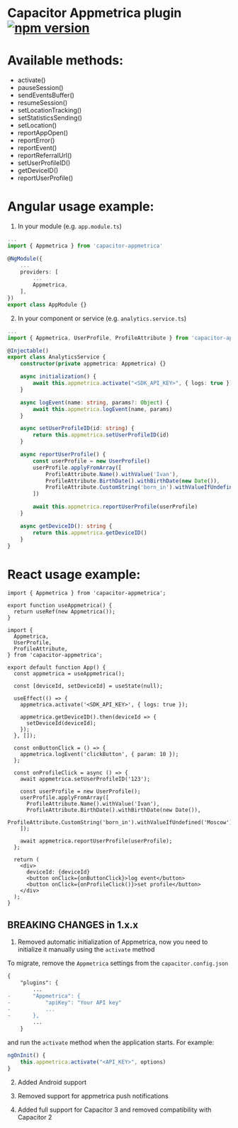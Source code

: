 # Capacitor Appmetrica plugin [![npm version](https://badge.fury.io/js/capacitor-appmetrica.svg)](https://badge.fury.io/js/capacitor-appmetrica)

# Available methods:

- activate()
- pauseSession()
- sendEventsBuffer()
- resumeSession()
- setLocationTracking()
- setStatisticsSending()
- setLocation()
- reportAppOpen()
- reportError()
- reportEvent()
- reportReferralUrl()
- setUserProfileID()
- getDeviceID()
- reportUserProfile()

# Angular usage example:

1. In your module (e.g. `app.module.ts`)

```ts
...
import { Appmetrica } from 'capacitor-appmetrica'

@NgModule({
	...
	providers: [
		...
		Appmetrica,
	],
})
export class AppModule {}

```

2. In your component or service (e.g. `analytics.service.ts`)

```ts
...
import { Appmetrica, UserProfile, ProfileAttribute } from 'capacitor-appmetrica'

@Injectable()
export class AnalyticsService {
	constructor(private appmetrica: Appmetrica) {}

	async initialization() {
		await this.appmetrica.activate("<SDK_API_KEY>", { logs: true })
	}

	async logEvent(name: string, params?: Object) {
		await this.appmetrica.logEvent(name, params)
	}

	async setUserProfileID(id: string) {
		return this.appmetrica.setUserProfileID(id)
	}

	async reportUserProfile() {
		const userProfile = new UserProfile()
		userProfile.applyFromArray([
			ProfileAttribute.Name().withValue('Ivan'),
			ProfileAttribute.BirthDate().withBirthDate(new Date()),
			ProfileAttribute.CustomString('born_in').withValueIfUndefined('Moscow'),
		])

		await this.appmetrica.reportUserProfile(userProfile)
	}

	async getDeviceID(): string {
		return this.appmetrica.getDeviceID()
	}
}

```

# React usage example:

```tsx
import { Appmetrica } from 'capacitor-appmetrica';

export function useAppmetrica() {
  return useRef(new Appmetrica());
}
```

```tsx
import {
  Appmetrica,
  UserProfile,
  ProfileAttribute,
} from 'capacitor-appmetrica';

export default function App() {
  const appmetrica = useAppmetrica();

  const [deviceId, setDeviceId] = useState(null);

  useEffect(() => {
    appmetrica.activate('<SDK_API_KEY>', { logs: true });

    appmetrica.getDeviceID().then(deviceId => {
      setDeviceId(deviceId);
    });
  }, []);

  const onButtonClick = () => {
    appmetrica.logEvent('clickButton', { param: 10 });
  };

  const onProfileClick = async () => {
    await appmetrica.setUserProfileID('123');

    const userProfile = new UserProfile();
    userProfile.applyFromArray([
      ProfileAttribute.Name().withValue('Ivan'),
      ProfileAttribute.BirthDate().withBirthDate(new Date()),
      ProfileAttribute.CustomString('born_in').withValueIfUndefined('Moscow'),
    ]);

    await appmetrica.reportUserProfile(userProfile);
  };

  return (
    <div>
      deviceId: {deviceId}
      <button onClick={onButtonClick}>log event</button>
      <button onClick={onProfileClick()}>set profile</button>
    </div>
  );
}
```

## BREAKING CHANGES in 1.x.x

1. Removed automatic initialization of Appmetrica, now you need to initialize it manually using the `activate` method

To migrate, remove the `Appmetrica` settings from the `capacitor.config.json`

```diff
{
	"plugins": {
		...
-		"Appmetrica": {
-			"apiKey": "Your API key"
-			...
-		},
		...
	}
```

and run the `activate` method when the application starts. For example:

```typescript
ngOnInit() {
	this.appmetrica.activate("<API_KEY>", options)
}
```

2. Added Android support

3. Removed support for appmetrica push notifications

4. Added full support for Capacitor 3 and removed compatibility with Capacitor 2
